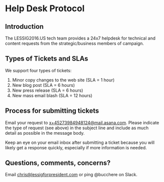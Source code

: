 # Help Desk Protocol

## Introduction

The LESSIG2016.US tech team provides a 24x7 helpdesk for technical and content requests from the strategic/business members of campaign.

## Types of Tickets and SLAs

We support four types of tickets:

1. Minor copy changes to the web site (SLA = 1 hour)
1. New blog post (SLA = 6 hours)
1. New press release (SLA = 6 hours)
1. New mass email blash (SLA = 12 hours)

## Process for submitting tickets

Email your request to [x+45273984948124@mail.asana.com](mailto:x+45273984948124@mail.asana.com). Please indicate the type of request (see above) in the subject line and include as much detail as possible in the message body.

Keep an eye on your email inbox after submitting a ticket because you will likely get a response quickly, especially if more information is needed.

## Questions, comments, concerns?

Email [chris@lessigforpresident.com](mailto:chris@lessigforpresident.com) or ping @bucchere on Slack.
